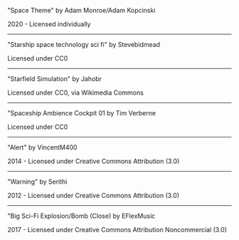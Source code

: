 "Space Theme"
by Adam Monroe/Adam Kopcinski

2020 - Licensed individually

----------

"Starship space technology sci fi" by Stevebidmead

Licensed under CC0

---------

"Starfield Simulation" by Jahobr

Licensed under CC0, via Wikimedia Commons

----------

"Spaceship Ambience Cockpit 01 by Tim Verberne

Licensed under CC0

----------

"Alert" by VincentM400

2014 - Licensed under Creative Commons Attribution (3.0)

----------

"Warning" by Serithi

2012 - Licensed under Creative Commons Attribution (3.0)

----------

"Big Sci-Fi Explosion/Bomb (Close) by EFlexMusic

2017 - Licensed under Creative Commons Attribution Noncommercial (3.0)
